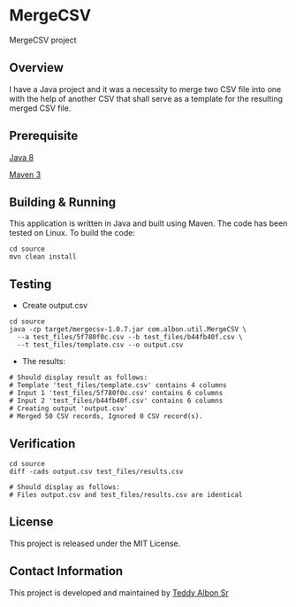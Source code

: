 # MergeCSV

MergeCSV project

## Overview

I have a Java project and it was a necessity to merge two CSV file into one with the help of another CSV that shall serve as a template for the resulting merged CSV file.

## Prerequisite

[Java 8](https://www.oracle.com/technetwork/java/javase/downloads/jdk8-downloads-2133151.html)

[Maven 3](https://maven.apache.org/download.cgi)

## Building & Running

This application is written in Java and built using Maven. The code has been tested on Linux. To build the code:

```
cd source
mvn clean install
```

## Testing

- Create output.csv

```
cd source
java -cp target/mergecsv-1.0.7.jar com.albon.util.MergeCSV \
  --a test_files/5f780f0c.csv --b test_files/b44fb40f.csv \
  --t test_files/template.csv --o output.csv
```

- The results:
```
# Should display result as follows:
# Template 'test_files/template.csv' contains 4 columns
# Input 1 'test_files/5f780f0c.csv' contains 6 columns
# Input 2 'test_files/b44fb40f.csv' contains 6 columns
# Creating output 'output.csv'
# Merged 50 CSV records, Ignored 0 CSV record(s).
```

## Verification

```
cd source
diff -cads output.csv test_files/results.csv

# Should display as follows:
# Files output.csv and test_files/results.csv are identical
```

## License

This project is released under the MIT License.

## Contact Information

This project is developed and maintained by [Teddy Albon Sr](mailto:tmalbonph@yahoo.com)
